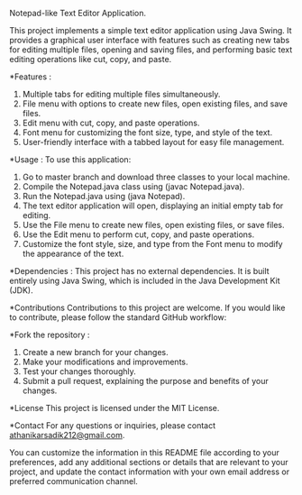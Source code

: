 Notepad-like Text Editor Application.

  This project implements a simple text editor application using Java Swing. It provides a graphical user interface with features such as creating new tabs for editing multiple files, opening and saving files, and performing basic text editing operations like cut, copy, and paste.

*Features :
  1. Multiple tabs for editing multiple files simultaneously.
  2. File menu with options to create new files, open existing files, and save files.
  3. Edit menu with cut, copy, and paste operations.
  4. Font menu for customizing the font size, type, and style of the text.
  5. User-friendly interface with a tabbed layout for easy file management.

*Usage :
  To use this application:

  1. Go to master branch and download three classes to your local machine.
  2. Compile the Notepad.java class using (javac Notepad.java).
  3. Run the Notepad.java using (java Notepad).
  4. The text editor application will open, displaying an initial empty tab for editing.
  5. Use the File menu to create new files, open existing files, or save files.
  6. Use the Edit menu to perform cut, copy, and paste operations.
  7. Customize the font style, size, and type from the Font menu to modify the appearance of the text.

*Dependencies :
  This project has no external dependencies. It is built entirely using Java Swing, which is included in the Java Development Kit (JDK).

*Contributions
  Contributions to this project are welcome. If you would like to contribute, please follow the standard GitHub workflow:

*Fork the repository :
  1. Create a new branch for your changes.
  2. Make your modifications and improvements.
  3. Test your changes thoroughly.
  4. Submit a pull request, explaining the purpose and benefits of your changes.

*License
  This project is licensed under the MIT License.

*Contact
  For any questions or inquiries, please contact athanikarsadik212@gmail.com.
  
  You can customize the information in this README file according to your preferences, add any additional sections or details that are relevant to your project, and update the contact information with your own email address or preferred communication channel.





